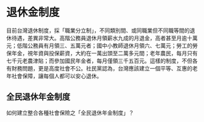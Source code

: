 # 退休金制度

目前台灣退休制度，採「職業分立制」，不同類別間、或同職業但不同職等間的退休待遇，差異非常大。高階公務員退休月領薪水九成的月退金，高者甚至月逾十萬元；低階公務員有月領三、五萬元者；國中小教師退休月領六、七萬元；勞工的勞保年金，視年資與投保薪資，大約在一萬出頭至二萬多元間；老年農民，每月只有七千元老農津貼；而參加國民年金者，每月僅領三千五百元。這樣的制度，不但各有財務問題，更是高度社會不公。社民黨認為，台灣應該建立一個平等、互惠的老年社會保障，讓每個人都可以安心退休。

## 全民退休年金制度

如何建立整合各種社會保險之「全民退休年金制度」？
